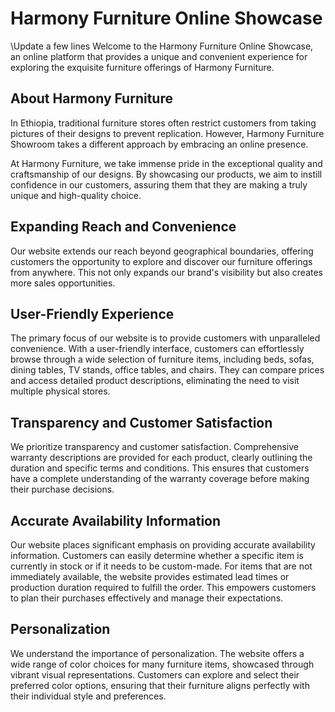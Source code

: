 # Harmony Furniture Online Showcase
\\Update a few lines
Welcome to the Harmony Furniture Online Showcase, an online platform that provides a unique and convenient experience for exploring the exquisite furniture offerings of Harmony Furniture. 

## About Harmony Furniture

In Ethiopia, traditional furniture stores often restrict customers from taking pictures of their designs to prevent replication. However, Harmony Furniture Showroom takes a different approach by embracing an online presence. 

At Harmony Furniture, we take immense pride in the exceptional quality and craftsmanship of our designs. By showcasing our products, we aim to instill confidence in our customers, assuring them that they are making a truly unique and high-quality choice.

## Expanding Reach and Convenience

Our website extends our reach beyond geographical boundaries, offering customers the opportunity to explore and discover our furniture offerings from anywhere. This not only expands our brand's visibility but also creates more sales opportunities.

## User-Friendly Experience

The primary focus of our website is to provide customers with unparalleled convenience. With a user-friendly interface, customers can effortlessly browse through a wide selection of furniture items, including beds, sofas, dining tables, TV stands, office tables, and chairs. They can compare prices and access detailed product descriptions, eliminating the need to visit multiple physical stores.

## Transparency and Customer Satisfaction

We prioritize transparency and customer satisfaction. Comprehensive warranty descriptions are provided for each product, clearly outlining the duration and specific terms and conditions. This ensures that customers have a complete understanding of the warranty coverage before making their purchase decisions.

## Accurate Availability Information

Our website places significant emphasis on providing accurate availability information. Customers can easily determine whether a specific item is currently in stock or if it needs to be custom-made. For items that are not immediately available, the website provides estimated lead times or production duration required to fulfill the order. This empowers customers to plan their purchases effectively and manage their expectations.

## Personalization

We understand the importance of personalization. The website offers a wide range of color choices for many furniture items, showcased through vibrant visual representations. Customers can explore and select their preferred color options, ensuring that their furniture aligns perfectly with their individual style and preferences.
